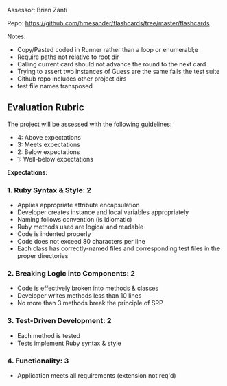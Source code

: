 Assessor: Brian Zanti

Repo: https://github.com/hmesander/flashcards/tree/master/flashcards

Notes:
* Copy/Pasted coded in Runner rather than a loop or enumerabl;e
* Require paths not relative to root dir
* Calling current card should not advance the round to the next card
* Trying to assert two instances of Guess are the same fails the test suite
* Github repo includes other project dirs
* test file names transposed


## Evaluation Rubric

The project will be assessed with the following guidelines:

* 4: Above expectations
* 3: Meets expectations
* 2: Below expectations
* 1: Well-below expectations

**Expectations:**

### 1. Ruby Syntax & Style: 2

* Applies appropriate attribute encapsulation  
* Developer creates instance and local variables appropriately
* Naming follows convention (is idiomatic)
* Ruby methods used are logical and readable
* Code is indented properly
* Code does not exceed 80 characters per line
* Each class has correctly-named files and corresponding test files in the proper directories 

### 2. Breaking Logic into Components: 2

* Code is effectively broken into methods & classes 
* Developer writes methods less than 10 lines 
* No more than 3 methods break the principle of SRP 

### 3. Test-Driven Development: 2

* Each method is tested  
* Tests implement Ruby syntax & style   

### 4. Functionality: 3

* Application meets all requirements (extension not req'd)
